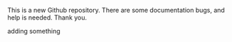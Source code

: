 This is a new Github repository. There are some documentation bugs, and help is needed. Thank you.

adding something
